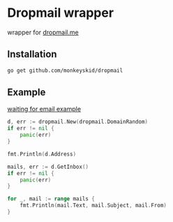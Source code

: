 # Dropmail wrapper
wrapper for [dropmail.me](https://dropmail.me)

## Installation

```bash
go get github.com/monkeyskid/dropmail
```

## Example

[waiting for email example](example/example.go)

```go
d, err := dropmail.New(dropmail.DomainRandom)
if err != nil {
    panic(err)
}

fmt.Println(d.Address)

mails, err := d.GetInbox()
if err != nil {
    panic(err)
}

for _, mail := range mails {
    fmt.Println(mail.Text, mail.Subject, mail.From)
}
```
